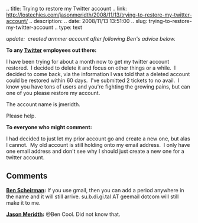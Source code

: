 .. title: Trying to restore my Twitter account
.. link: http://lostechies.com/jasonmeridth/2008/11/13/trying-to-restore-my-twitter-account/
.. description: 
.. date: 2008/11/13 13:51:00
.. slug: trying-to-restore-my-twitter-account
.. type: text

_update:  created armmer account after following Ben's advice below._

**To any [Twitter](http://www.twitter.com) employees out there:**

I have been trying for about a month now to get my twitter account restored.  I decided to delete it and focus on other things or a while.  I decided to come back, via the information I was told that a deleted account could be restored within 60 days.  I've submitted 2 tickets to no avail.  I know you have tons of users and you're fighting the growing pains, but can one of you please restore my account.

The account name is jmeridth.

Please help.

**To everyone who might comment:**

I had decided to just let my prior account go and create a new one, but alas I cannot.  My old account is still holding onto my email address.  I only have one email address and don't see why I should just create a new one for a twitter account.

## Comments

**[Ben Scheirman](#294 "2008-11-13 18:11:16"):** If you use gmail, then you can add a period anywhere in the name and it will still arrive. su.b.di.gi.tal AT geemail dotcom will still make it to me.

**[Jason Meridth](#295 "2008-11-13 18:54:00"):** @Ben Cool. Did not know that.

